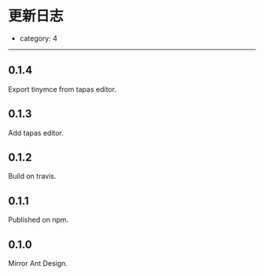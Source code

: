 # 更新日志

- category: 4

---

## 0.1.4

Export tinymce from tapas editor.

## 0.1.3

Add tapas editor.

## 0.1.2

Build on travis.

## 0.1.1

Published on npm.

## 0.1.0

Mirror Ant Design.

